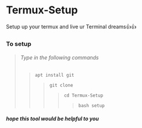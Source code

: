 # Termux-Setup
Setup up your termux and live ur Terminal dreams👍👍

### To setup
>###### Type in the following commands 
>>`apt install git`
>>>`git clone `
>>>>`cd Termux-Setup`
>>>>>`bash setup`

##### hope this tool would be helpful to you
